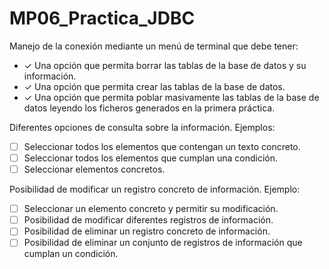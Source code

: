 # MP06_Practica_JDBC


Manejo de la conexión mediante un menú de terminal que debe tener:
- &check; Una opción que permita borrar las tablas de la base de datos y su información.
- &check; Una opción que permita crear las tablas de la base de datos.
- &check; Una opción que permita poblar masivamente las tablas de la base de datos leyendo los ficheros generados en la primera práctica.

Diferentes opciones de consulta sobre la información. Ejemplos:
- [ ] Seleccionar todos los elementos que contengan un texto concreto.
- [ ] Seleccionar todos los elementos que cumplan una condición.
- [ ] Seleccionar elementos concretos.

Posibilidad de modificar un registro concreto de información. Ejemplo:
- [ ] Seleccionar un elemento concreto y permitir su modificación.
- [ ] Posibilidad de modificar diferentes registros de información.
- [ ] Posibilidad de eliminar un registro concreto de información.
- [ ] Posibilidad de eliminar un conjunto de registros de información que cumplan un condición.

